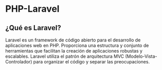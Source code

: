 # PHP-Laravel

## ¿Qué es Laravel?
Laravel es un framework de código abierto para el desarrollo de aplicaciones web en PHP. Proporciona una estructura y conjunto de herramientas que facilitan la creación de aplicaciones robustas y escalables. Laravel utiliza el patrón de arquitectura MVC (Modelo-Vista-Controlador) para organizar el código y separar las preocupaciones.
